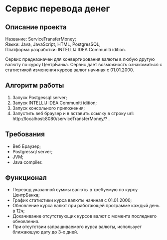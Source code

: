 # Сервис перевода денег
## Описание проекта
Название: ServiceTransferMoney;  
Языки: Java, JavaScript, HTML, PostgresSQL;  
Платформа разработки: INTELLIJ IDEA Communiti idition.  

Сервис предназначен для конвертирования валюты в любую другую валюту по курсу ЦентрБанка.
Сервис дает возможность ознакомиться с статистикой изменения курсов валют начиная с 01.01.2000.

## Алгоритм работы
1. Запуск Postgessql server;
2. Запуск INTELLIJ IDEA Communiti idition;
3. Запуск консольного приложения;
4. Запустить веб браузер и в вставить ссылку в строку url: http://localhost:8080/serviceTransferMoney/? .

## Требования
- Веб Браузер;
- Postgressql server;
- JVM;
- Java compiler.  

## Функционал
- Перевод указанной суммы валюты в требуемую по курсу ЦентрБанка;  
- График статистики курса валюты начиная с 01.01.2000;  
- Обновление курса валют при работающей программе каждый день в 12ч;  
- Докачивание отсутствующих курсов валют с момента последнего обновления.  
- При отсутствии запрашиваемого курса валюты, использует ближаюшую дату до 3-х дней.
